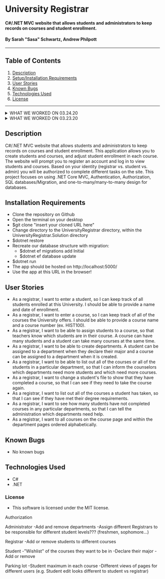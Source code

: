 # University Registrar

#### C#/.NET MVC website that allows students and administrators to keep records on courses and student enrollment.

#### By Sarah "Sasa" Schwartz, Andrew Philpott

---

## Table of Contents

1. [Description](#description)
2. [Setup/Installation Requirements](#installation-requirements)
3. [User Stories](#user-stories)
4. [Known Bugs](#known-bugs)
5. [Technologies Used](#technologies-used)
6. [License](#license)

---

<details>
  <summary>WHAT WE WORKED ON 03.24.20</summary>
  
  - Removed excess seeding to avoid foreign key constraint errors
  - Spend a few hours to get the students that have/have not completed courses in a specific department to show on a department view
  - Implemented authentication
  - Spent a few hours attempting authorization, but commented out work (could not get functioning)
  - Fix bug that prevent user from registering successfully
  - Leet code problems, research into transitioning this project into React
</details>

<details>
  <summary>WHAT WE WORKED ON 03.23.20</summary>
  
  - University Registrar initial set up linking courses and students with a many-to-many relationship
  - Adding in Departments with a one-to-many relationship to students and courses
  - Learning about data annotations to allow optional properties (e.g. when a student doesn't have a department yet)
  - Adding additional features of IsComplete to courses
  - Listing out courses a student is completing vs. has completed
  - Learning about seeding databases, but still struggling with seeding sequentially (are they async?)
</details>

## Description

C#/.NET MVC website that allows students and administrators to keep records on courses and student enrollment. This application allows you to create students and courses, and adjust student enrollment in each course. The website will prompt you to register an account and log in to view students and courses. Based on your identity (registrar vs. student vs. admin) you will be authorized to complete different tasks on the site. This project focuses on using .NET Core MVC, Authentication, Authorization, SQL databases/Migration, and one-to-many/many-to-many design for databases.

## Installation Requirements

- Clone the repository on Github
- Open the terminal on your desktop
- \$git clone "insert your cloned URL here"
- Change directory to the UniversityRegistrar directory, within the UniversityRegistrar.Solution directory
- \$dotnet restore
- Recreate our database structure with migration:
  - \$dotnet ef migrations add Initial
  - \$dotnet ef database update
- \$dotnet run
- The app should be hosted on http://localhost:5000/
- Use the app at this URL in the browser!

## User Stories

- As a registrar, I want to enter a student, so I can keep track of all students enrolled at this University. I should be able to provide a name and date of enrollment.
- As a registrar, I want to enter a course, so I can keep track of all of the courses the University offers. I should be able to provide a course name and a course number (ex. HIST100).
- As a registrar, I want to be able to assign students to a course, so that teachers know which students are in their course. A course can have many students and a student can take many courses at the same time.
- As a registrar, I want to be able to create departments. A student can be assigned to a department when they declare their major and a course can be assigned to a department when it is created.
- As a registrar, I want to be able to list out all of the courses or all of the students in a particular department, so that I can inform the counselors which departments need more students and which need more courses.
- As a registrar, I want to change a student's file to show that they have completed a course, so that I can see if they need to take the course again.
- As a registrar, I want to list out all of the courses a student has taken, so that I can see if they have met their degree requirements.
- As a registrar, I want to see how many students have not completed courses in any particular departments, so that I can tell the administration which departments need help.
- As a registrar, I want to all courses on the course page and within the department pages ordered alphabetically.

## Known Bugs

- No known bugs

## Technologies Used

- C#
- .NET

### License

- This software is licensed under the MIT license.

Authorization

Administrator
-Add and remove departments
-Assign different Registrars to be responsible for different student levels??? (freshmen, sophomore...)

Registrar
-Add or remove students to different courses

Student
-"Wishlist" of the courses they want to be in
-Declare their major
-Add or remove

Parking lot
-Student maximum in each course
-Different views of pages for different users (e.g. Student edit looks different to student vs registrar)
